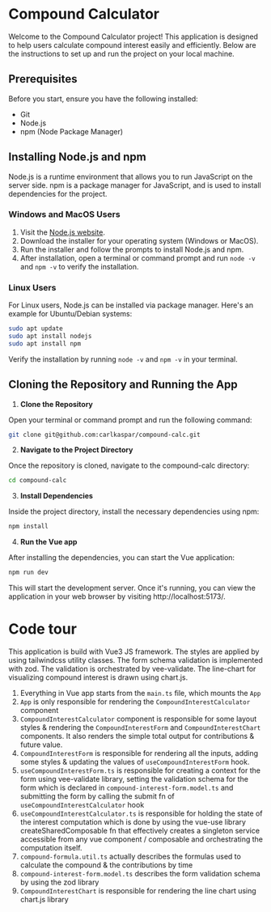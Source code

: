 # Compound Calculator

Welcome to the Compound Calculator project! This application is designed to help users calculate compound interest easily and efficiently. Below are the instructions to set up and run the project on your local machine.

## Prerequisites

Before you start, ensure you have the following installed:

- Git
- Node.js
- npm (Node Package Manager)

## Installing Node.js and npm

Node.js is a runtime environment that allows you to run JavaScript on the server side. npm is a package manager for JavaScript, and is used to install dependencies for the project.

### Windows and MacOS Users

1. Visit the [Node.js website](https://nodejs.org/).
2. Download the installer for your operating system (Windows or MacOS).
3. Run the installer and follow the prompts to install Node.js and npm.
4. After installation, open a terminal or command prompt and run `node -v` and `npm -v` to verify the installation.

### Linux Users

For Linux users, Node.js can be installed via package manager. Here's an example for Ubuntu/Debian systems:

```bash
sudo apt update
sudo apt install nodejs
sudo apt install npm
```

Verify the installation by running `node -v` and `npm -v` in your terminal.

## Cloning the Repository and Running the App

1. **Clone the Repository**

Open your terminal or command prompt and run the following command:

```bash
git clone git@github.com:carlkaspar/compound-calc.git
```

2. **Navigate to the Project Directory**

Once the repository is cloned, navigate to the compound-calc directory:

```bash
cd compound-calc
```

3. **Install Dependencies**

Inside the project directory, install the necessary dependencies using npm:

```bash
npm install
```

4. **Run the Vue app**

After installing the dependencies, you can start the Vue application:

```bash
npm run dev
```

This will start the development server. Once it's running, you can view the application in your web browser by visiting http://localhost:5173/.

# Code tour

This application is build with Vue3 JS framework. The styles are applied by using tailwindcss utility classes. The form schema validation is implemented with zod. The validation is orchestrated by vee-validate. The line-chart for visualizing compound interest is drawn using chart.js.

1. Everything in Vue app starts from the `main.ts` file, which mounts the `App`
2. `App` is only responsible for rendering the `CompoundInterestCalculator` component
3. `CompoundInterestCalculator` component is responsible for some layout styles & rendering the `CompoundInterestForm` and `CompoundInterestChart` components. It also renders the simple total output for contributions & future value.
4. `CompoundInterestForm` is responsible for rendering all the inputs, adding some styles & updating the values of `useCompoundInterestForm` hook.
5. `useCompoundInterestForm.ts` is responsible for creating a context for the form using vee-validate library, setting the validation schema for the form which is declared in `compound-interest-form.model.ts` and submitting the form by calling the submit fn of `useCompoundInterestCalculator` hook
6. `useCompoundInterestCalculator.ts` is responsible for holding the state of the interest computation which is done by using the vue-use library createSharedComposable fn that effectively creates a singleton service accessible from any vue component / composable and orchestrating the computation itself.
7. `compound-formula.util.ts` actually describes the formulas used to calculate the compound & the contributions by time
8. `compound-interest-form.model.ts` describes the form validation schema by using the zod library
9. `CompoundInterestChart` is responsible for rendering the line chart using chart.js library
